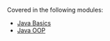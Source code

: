 Covered in the following modules:
* [Java Basics](https://github.com/iamAkolab/sde_school/tree/main/java_school/java_basics)
* [Java OOP](https://github.com/iamAkolab/sde_school/tree/main/java_school/java_oop)
